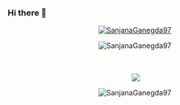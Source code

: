 ### Hi there 👋

<!--
**SanjanaGanegda97/SanjanaGanegda97** is a ✨ _special_ ✨ repository because its `README.md` (this file) appears on your GitHub profile.

Here are some ideas to get you started:

- 🔭 I’m currently working on ...
- 🌱 I’m currently learning ...
- 👯 I’m looking to collaborate on ...
- 🤔 I’m looking for help with ...
- 💬 Ask me about ...
- 📫 How to reach me: ...
- 😄 Pronouns: ...
- ⚡ Fun fact: ...
-->

<p align="Center" > <a href="https://github.com/ryo-ma/github-profile-trophy"><img src="https://github-profile-trophy.vercel.app/?username=SanjanaGanegda97&&count_private=true&no-bg-true&theme=darkhub" alt="SanjanaGanegda97" /></a> </p>

<p align="center"><img align="center"
        src="https://github-readme-stats.vercel.app/api/top-langs?username=SanjanaGanegda97&show_icons=true&count_private=true&locale=en&layout=compact&theme=chartreuse-dark"
        alt="SanjanaGanegda97" /></p>


<br>

<p align="center">&nbsp;<img align="center" src="https://github-readme-stats.vercel.app/api?username=SanjanaGanegda97&count_private=true&show_icons=true&locale=en&theme=chartreuse-dark"SanjanaGanegda97" /></p>

<p align="center"><img align="center" src="https://github-readme-streak-stats.herokuapp.com/?user=SanjanaGanegda97&count_private=true&theme=chartreuse-dark" alt="SanjanaGanegda97" /></p>
